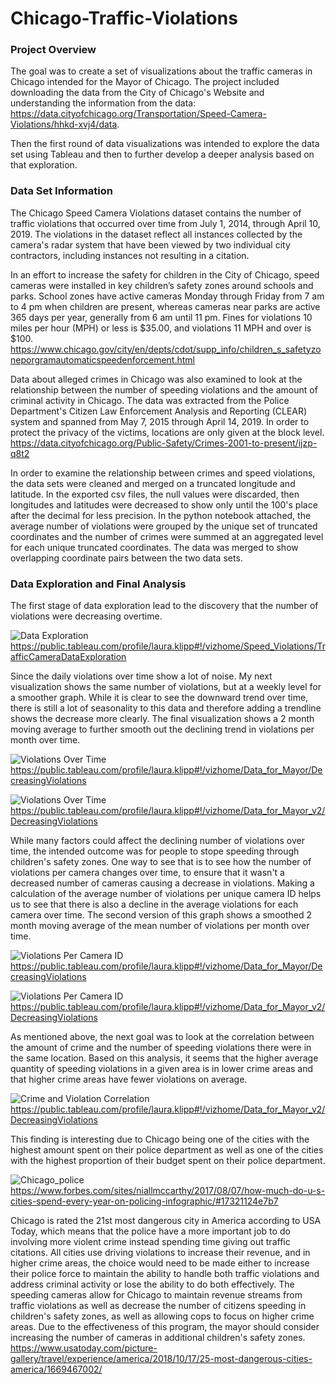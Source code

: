 # Chicago-Traffic-Violations

### Project Overview
The goal was to create a set of visualizations about the traffic cameras in Chicago intended for the Mayor of Chicago. The project included downloading the data from the City of Chicago's Website and understanding the information from the data: https://data.cityofchicago.org/Transportation/Speed-Camera-Violations/hhkd-xvj4/data. 

Then the first round of data visualizations was intended to explore the data set using Tableau and then to further develop a deeper analysis based on that exploration. 

### Data Set Information

The Chicago Speed Camera Violations dataset contains the number of traffic violations that occurred over time from July 1, 2014, through April 10, 2019. The violations in the dataset reflect all instances collected by the camera's radar system that have been viewed by two individual city contractors, including instances not resulting in a citation.

In an effort to increase the safety for children in the City of Chicago, speed cameras were installed in key children’s safety zones around schools and parks. School zones have active cameras Monday through Friday from  7 am to 4 pm when children are present, whereas cameras near parks are active 365 days per year, generally from 6 am until 11 pm. Fines for violations 10 miles per hour (MPH) or less is $35.00, and violations 11 MPH and over is $100.
https://www.chicago.gov/city/en/depts/cdot/supp_info/children_s_safetyzoneporgramautomaticspeedenforcement.html

Data about alleged crimes in Chicago was also examined to look at the relationship between the number of speeding violations and the amount of criminal activity in Chicago. The data was extracted from the Police Department's Citizen Law Enforcement Analysis and Reporting (CLEAR) system and spanned from May 7, 2015 through April 14, 2019. In order to protect the privacy of the victims, locations are only given at the block level. 
https://data.cityofchicago.org/Public-Safety/Crimes-2001-to-present/ijzp-q8t2

In order to examine the relationship between crimes and speed violations, the data sets were cleaned and merged on a truncated longitude and latitude. In the exported csv files, the null values were discarded, then longitudes and latitudes were decreased to show only until the 100's place after the decimal for less precision. In the python notebook attached, the average number of violations were grouped by the unique set of truncated coordinates and the number of crimes were summed at an aggregated level for each unique truncated coordinates. The data was merged to show overlapping coordinate pairs between the two data sets.   

### Data Exploration and Final Analysis
The first stage of data exploration lead to the discovery that the number of violations were decreasing overtime. 

![Data Exploration](Daily_Speed_Trap_Violations.png)
https://public.tableau.com/profile/laura.klipp#!/vizhome/Speed_Violations/TrafficCameraDataExploration

Since the daily violations over time show a lot of noise. My next visualization shows the same number of violations, but at a weekly level for a smoother graph. While it is clear to see the downward trend over time, there is still a lot of  seasonality to this data and therefore adding a trendline shows the decrease more clearly. The final visualization shows a 2 month moving average to further smooth out the declining trend in violations per month over time. 

![Violations Over Time](weekly_time_trend.png)
https://public.tableau.com/profile/laura.klipp#!/vizhome/Data_for_Mayor/DecreasingViolations

![Violations Over Time](monthly_violations_smoothed.png)
https://public.tableau.com/profile/laura.klipp#!/vizhome/Data_for_Mayor_v2/DecreasingViolations

While many factors could affect the declining number of violations over time, the intended outcome was for people to stope speeding through children's safety zones. One way to see that is to see how the number of violations per camera changes over time, to ensure that it wasn't a decreased number of cameras causing a decrease in violations. Making a calculation of the average number of violations per unique camera ID helps us to see that there is also a decline in the average violations for each camera over time. The second version of this graph shows a smoothed 2 month moving average of the mean number of violations per month over time. 

![Violations Per Camera ID](per_cam_violations.png)
https://public.tableau.com/profile/laura.klipp#!/vizhome/Data_for_Mayor/DecreasingViolations

![Violations Per Camera ID](per_cam_violations_2.png)
https://public.tableau.com/profile/laura.klipp#!/vizhome/Data_for_Mayor_v2/DecreasingViolations

As mentioned above, the next goal was to look at the correlation between the amount of crime and the number of speeding violations there were in the same location. Based on this analysis, it seems that the higher average quantity of speeding violations in a given area is in lower crime areas and that higher crime areas have fewer violations on average. 

![Crime and Violation Correlation](correlation_2.png)
https://public.tableau.com/profile/laura.klipp#!/vizhome/Data_for_Mayor_v2/DecreasingViolations

This finding is interesting due to Chicago being one of the cities with the highest amount spent on their police department as well as one of the cities with the highest proportion of their budget spent on their police department. 

![Chicago_police](Police_Expediture.png)
https://www.forbes.com/sites/niallmccarthy/2017/08/07/how-much-do-u-s-cities-spend-every-year-on-policing-infographic/#17321124e7b7

Chicago is rated the 21st most dangerous city in America according to USA Today, which means that the police have a more important job to do involving more violent crime instead spending time giving out traffic citations. All cities use driving violations to increase their revenue, and in higher crime areas, the choice would need to be made either to increase their police force to maintain the ability to handle both traffic violations and address criminal activity or lose the ability to do both effectively. The speeding cameras allow for Chicago to maintain revenue streams from traffic violations as well as decrease the number of citizens speeding in children's safety zones, as well as allowing cops to focus on higher crime areas. Due to the effectiveness of this program, the mayor should consider increasing the number of cameras in additional children's safety zones. 
https://www.usatoday.com/picture-gallery/travel/experience/america/2018/10/17/25-most-dangerous-cities-america/1669467002/
